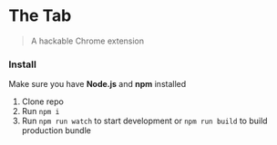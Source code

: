 # The Tab

> A hackable Chrome extension

### Install

Make sure you have **Node.js** and **npm** installed

1. Clone repo
2. Run `npm i`
3. Run `npm run watch` to start development or `npm run build` to build production bundle
